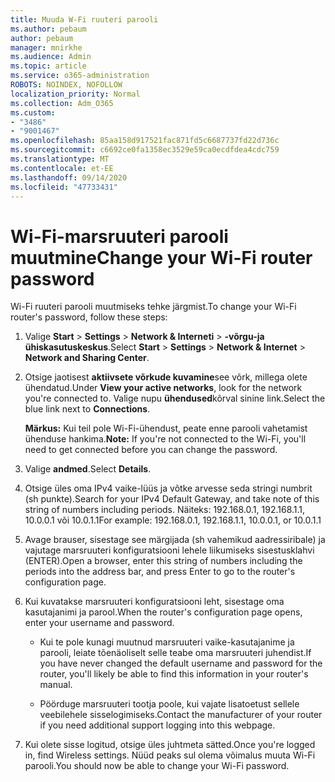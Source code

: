 ```yaml
---
title: Muuda W-Fi ruuteri parooli
ms.author: pebaum
author: pebaum
manager: mnirkhe
ms.audience: Admin
ms.topic: article
ms.service: o365-administration
ROBOTS: NOINDEX, NOFOLLOW
localization_priority: Normal
ms.collection: Adm_O365
ms.custom:
- "3486"
- "9001467"
ms.openlocfilehash: 85aa158d917521fac871fd5c6687737fd22d736c
ms.sourcegitcommit: c6692ce0fa1358ec3529e59ca0ecdfdea4cdc759
ms.translationtype: MT
ms.contentlocale: et-EE
ms.lasthandoff: 09/14/2020
ms.locfileid: "47733431"
---
```

# <a name="change-your-wi-fi-router-password"></a><span data-ttu-id="9c95f-102">Wi-Fi-marsruuteri parooli muutmine</span><span class="sxs-lookup"><span data-stu-id="9c95f-102">Change your Wi-Fi router password</span></span>

<span data-ttu-id="9c95f-103">Wi-Fi ruuteri parooli muutmiseks tehke järgmist.</span><span class="sxs-lookup"><span data-stu-id="9c95f-103">To change your Wi-Fi router's password, follow these steps:</span></span>

1. <span data-ttu-id="9c95f-104">Valige **Start**  >  **Settings**  >  **Network & Interneti**  >  **-võrgu-ja ühiskasutuskeskus**.</span><span class="sxs-lookup"><span data-stu-id="9c95f-104">Select **Start** > **Settings** > **Network & Internet** > **Network and Sharing Center**.</span></span>

2. <span data-ttu-id="9c95f-105">Otsige jaotisest **aktiivsete võrkude kuvamine**see võrk, millega olete ühendatud.</span><span class="sxs-lookup"><span data-stu-id="9c95f-105">Under **View your active networks**, look for the network you're connected to.</span></span> <span data-ttu-id="9c95f-106">Valige nupu **ühendused**kõrval sinine link.</span><span class="sxs-lookup"><span data-stu-id="9c95f-106">Select the blue link next to **Connections**.</span></span><br>

   <span data-ttu-id="9c95f-107">**Märkus:** Kui teil pole Wi-Fi-ühendust, peate enne parooli vahetamist ühenduse hankima.</span><span class="sxs-lookup"><span data-stu-id="9c95f-107">**Note:** If you're not connected to the Wi-Fi, you'll need to get connected before you can change the password.</span></span>

3. <span data-ttu-id="9c95f-108">Valige **andmed**.</span><span class="sxs-lookup"><span data-stu-id="9c95f-108">Select **Details**.</span></span>

4. <span data-ttu-id="9c95f-109">Otsige üles oma IPv4 vaike-lüüs ja võtke arvesse seda stringi numbrit (sh punkte).</span><span class="sxs-lookup"><span data-stu-id="9c95f-109">Search for your IPv4 Default Gateway, and take note of this string of numbers including periods.</span></span> <span data-ttu-id="9c95f-110">Näiteks: 192.168.0.1, 192.168.1.1, 10.0.0.1 või 10.0.1.1</span><span class="sxs-lookup"><span data-stu-id="9c95f-110">For example: 192.168.0.1, 192.168.1.1, 10.0.0.1, or 10.0.1.1</span></span>

5. <span data-ttu-id="9c95f-111">Avage brauser, sisestage see märgijada (sh vahemikud aadressiribale) ja vajutage marsruuteri konfiguratsiooni lehele liikumiseks sisestusklahvi (ENTER).</span><span class="sxs-lookup"><span data-stu-id="9c95f-111">Open a browser, enter this string of numbers including the periods into the address bar, and press Enter to go to the router's configuration page.</span></span>

6. <span data-ttu-id="9c95f-112">Kui kuvatakse marsruuteri konfiguratsiooni leht, sisestage oma kasutajanimi ja parool.</span><span class="sxs-lookup"><span data-stu-id="9c95f-112">When the router's configuration page opens, enter your username and password.</span></span><br>
   - <span data-ttu-id="9c95f-113">Kui te pole kunagi muutnud marsruuteri vaike-kasutajanime ja parooli, leiate tõenäoliselt selle teabe oma marsruuteri juhendist.</span><span class="sxs-lookup"><span data-stu-id="9c95f-113">If you have never changed the default username and password for the router, you'll likely be able to find this information in your router's manual.</span></span>

   - <span data-ttu-id="9c95f-114">Pöörduge marsruuteri tootja poole, kui vajate lisatoetust sellele veebilehele sisselogimiseks.</span><span class="sxs-lookup"><span data-stu-id="9c95f-114">Contact the manufacturer of your router if you need additional support logging into this webpage.</span></span>

7. <span data-ttu-id="9c95f-115">Kui olete sisse logitud, otsige üles juhtmeta sätted.</span><span class="sxs-lookup"><span data-stu-id="9c95f-115">Once you're logged in, find Wireless settings.</span></span> <span data-ttu-id="9c95f-116">Nüüd peaks sul olema võimalus muuta Wi-Fi parooli.</span><span class="sxs-lookup"><span data-stu-id="9c95f-116">You should now be able to change your Wi-Fi password.</span></span>
